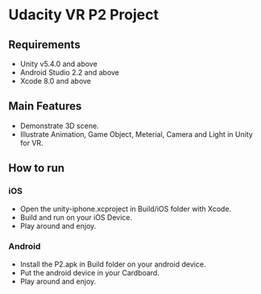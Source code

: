 # Udacity VR P2 Project

## Requirements

- Unity v5.4.0 and above
- Android Studio 2.2 and above
- Xcode 8.0 and above



## Main Features

- Demonstrate 3D scene.
- Illustrate Animation, Game Object, Meterial, Camera and Light in Unity for VR.



## How to run

### iOS

- Open the unity-iphone.xcproject in Build/iOS folder  with Xcode.
- Build and run on your iOS Device.
- Play around and enjoy.

### Android

- Install the P2.apk in Build folder on your android device.
- Put the android device in your Cardboard.
- Play around and enjoy.